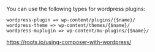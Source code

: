 You can use the following types for wordpress plugins:


    wordpress-plugin => wp-content/plugins/{$name}/
    wordpress-theme => wp-content/themes/{$name}/
    wordpress-muplugin => wp-content/mu-plugins/{$name}/


https://roots.io/using-composer-with-wordpress/
